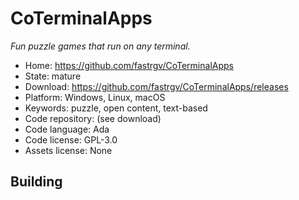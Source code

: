 # CoTerminalApps

_Fun puzzle games that run on any terminal._

- Home: https://github.com/fastrgv/CoTerminalApps
- State: mature
- Download: https://github.com/fastrgv/CoTerminalApps/releases
- Platform: Windows, Linux, macOS
- Keywords: puzzle, open content, text-based
- Code repository: (see download)
- Code language: Ada
- Code license: GPL-3.0
- Assets license: None

## Building

